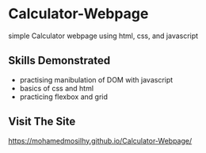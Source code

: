 # Calculator-Webpage

simple Calculator webpage using html, css, and javascript   


## Skills Demonstrated

- practising manibulation of DOM with javascript
- basics of css and html
- practicing flexbox and grid 

## Visit The Site
https://mohamedmosilhy.github.io/Calculator-Webpage/